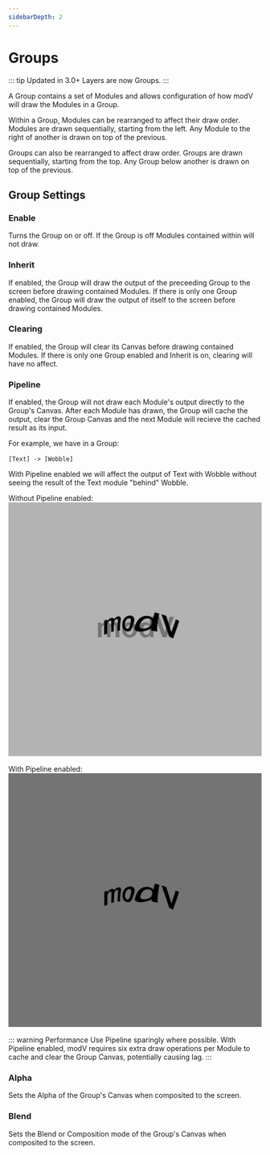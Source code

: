 ```yaml
---
sidebarDepth: 2
---
```


# Groups

::: tip Updated in 3.0+
Layers are now Groups.
:::

A Group contains a set of Modules and allows configuration of how modV will draw the Modules in a Group.

Within a Group, Modules can be rearranged to affect their draw order.
Modules are drawn sequentially, starting from the left. Any Module to the right of another is drawn on top of the previous.

Groups can also be rearranged to affect draw order.
Groups are drawn sequentially, starting from the top. Any Group below another is drawn on top of the previous.

## Group Settings

### Enable
Turns the Group on or off. If the Group is off Modules contained within will not draw.

### Inherit
If enabled, the Group will draw the output of the preceeding Group to the screen before drawing contained Modules.
If there is only one Group enabled, the Group will draw the output of itself to the screen before drawing contained Modules.

### Clearing
If enabled, the Group will clear its Canvas before drawing contained Modules.
If there is only one Group enabled and Inherit is on, clearing will have no affect.

### Pipeline
If enabled, the Group will not draw each Module's output directly to the Group's Canvas. After each Module has drawn, the Group will cache the output, clear the Group Canvas and the next Module will recieve the cached result as its input.

For example, we have in a Group:

```
[Text] -> [Wobble]
```

With Pipeline enabled we will affect the output of Text with Wobble without seeing the result of the Text module "behind" Wobble.

Without Pipeline enabled:
![Pipeline not enabled](./images/pipeline-1.png)

With Pipeline enabled:
![Pipeline enabled](./images/pipeline-2.png)

::: warning Performance
Use Pipeline sparingly where possible. With Pipeline enabled, modV requires six extra draw operations per Module to cache and clear the Group Canvas, potentially causing lag.
:::

### Alpha
Sets the Alpha of the Group's Canvas when composited to the screen.

### Blend
Sets the Blend or Composition mode of the Group's Canvas when composited to the screen.
